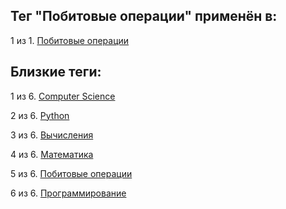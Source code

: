 ## Тег "Побитовые операции" применён в:

1 из 1. [Побитовые операции](../Computer%20science/Побитовые%20операции.md)

## Близкие теги:

1 из 6. [Computer Science](./computer%20science.md)

2 из 6. [Python](./python.md)

3 из 6. [Вычисления](./вычисления.md)

4 из 6. [Математика](./математика.md)

5 из 6. [Побитовые операции](./побитовые%20операции.md)

6 из 6. [Программирование](./программирование.md)


